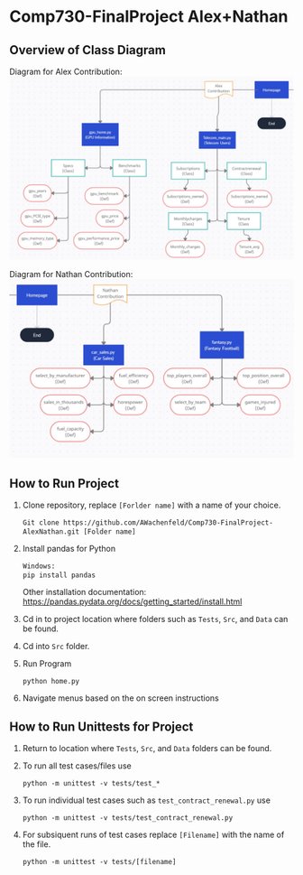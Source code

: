# Comp730-FinalProject Alex+Nathan

## Overview of Class Diagram
Diagram for Alex Contribution:
![My Image](images/Alex.JPG)

Diagram for Nathan Contribution:
![My Image](images/Nathan.JPG)

## How to Run Project
1. Clone repository, replace `[Forlder name]` with a name of your choice.
    ```
    Git clone https://github.com/AWachenfeld/Comp730-FinalProject-AlexNathan.git [Folder name]
    ```

2. Install pandas for Python
    ```
    Windows:
    pip install pandas
    ```
    Other installation documentation: https://pandas.pydata.org/docs/getting_started/install.html

3. Cd in to project location where folders such as `Tests`, `Src`, and `Data` can be found.

4. Cd into `Src` folder.

5. Run Program
    ```
    python home.py
    ```

6. Navigate menus based on the on screen instructions

## How to Run Unittests for Project
1. Return to location where `Tests`, `Src`, and `Data` folders can be found.

2. To run all test cases/files use
    ```
    python -m unittest -v tests/test_*
    ```

3. To run individual test cases such as `test_contract_renewal.py` use
    ```
    python -m unittest -v tests/test_contract_renewal.py
    ```

4. For subsiquent runs of test cases replace `[Filename]` with the name of the file.
    ```
    python -m unittest -v tests/[filename]
    ```
